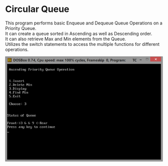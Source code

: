 # Circular Queue
  
This program performs basic Enqueue and Dequeue Queue Operations on a Priority Queue.  
It can create a queue sorted in Ascending as well as Descending order.  
It can also retrieve Max and Min elements from the Queue.  
Utilizes the switch statements to access the multiple functions for different operations.

![First Screenshot](https://github.com/LordZed400/Queue-Operation/blob/master/Priority%20Queue/Screenshots/Screenshot-4.png "Screenshot 1")
